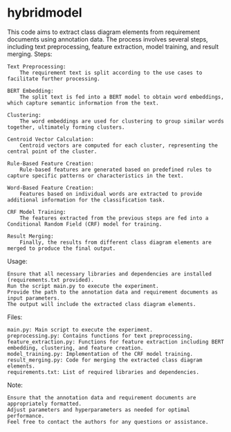 # hybridmodel
This code aims to extract class diagram elements from requirement documents using annotation data. The process involves several steps, including text preprocessing, feature extraction, model training, and result merging.
Steps:

    Text Preprocessing:
        The requirement text is split according to the use cases to facilitate further processing.

    BERT Embedding:
        The split text is fed into a BERT model to obtain word embeddings, which capture semantic information from the text.

    Clustering:
        The word embeddings are used for clustering to group similar words together, ultimately forming clusters.

    Centroid Vector Calculation:
        Centroid vectors are computed for each cluster, representing the central point of the cluster.

    Rule-Based Feature Creation:
        Rule-based features are generated based on predefined rules to capture specific patterns or characteristics in the text.

    Word-Based Feature Creation:
        Features based on individual words are extracted to provide additional information for the classification task.

    CRF Model Training:
        The features extracted from the previous steps are fed into a Conditional Random Field (CRF) model for training.

    Result Merging:
        Finally, the results from different class diagram elements are merged to produce the final output.

Usage:

    Ensure that all necessary libraries and dependencies are installed (requirements.txt provided).
    Run the script main.py to execute the experiment.
    Provide the path to the annotation data and requirement documents as input parameters.
    The output will include the extracted class diagram elements.

Files:

    main.py: Main script to execute the experiment.
    preprocessing.py: Contains functions for text preprocessing.
    feature_extraction.py: Functions for feature extraction including BERT embedding, clustering, and feature creation.
    model_training.py: Implementation of the CRF model training.
    result_merging.py: Code for merging the extracted class diagram elements.
    requirements.txt: List of required libraries and dependencies.

Note:

    Ensure that the annotation data and requirement documents are appropriately formatted.
    Adjust parameters and hyperparameters as needed for optimal performance.
    Feel free to contact the authors for any questions or assistance.
